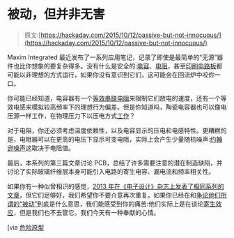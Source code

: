 # 被动，但并非无害

> 原文:[https://hackaday.com/2015/10/12/passive-but-not-innocuous/](https://hackaday.com/2015/10/12/passive-but-not-innocuous/)

Maxim Integrated 最近发布了一系列应用笔记，记录了即使是最简单的“无源”器件也比你想象的要复杂得多。没有什么是安全的:[电容](https://www.maximintegrated.com/en/app-notes/index.mvp/id/5663)、[电阻](https://www.maximintegrated.com/en/app-notes/index.mvp/id/5686)，甚至[印刷电路板](https://www.maximintegrated.com/en/app-notes/index.mvp/id/5800)都可能以非理想的方式运行，如果你没有意识到它们，这可能会在回流炉中咬你一口。

你可能已经知道，电容器有一个[等效串联电阻](https://en.wikipedia.org/wiki/Equivalent_series_resistance)来限制它们放电的速度，还有一个等效电感来模拟较高频率下的理想行为偏差。但是你知道吗，陶瓷电容器也可以像电压源一样工作，在物理压力下以压电方式[工作](https://en.wikipedia.org/wiki/Piezoelectricity)？

对于电阻，你还必须考虑温度依赖性，以及电容显示的压电和电感特性。更糟糕的是，电阻器可以在更高的电压下显示可变电阻，实际上会产生少量随机噪声:[约翰逊噪声](https://en.wikipedia.org/wiki/Thermal_noise)这取决于电阻值。

最后，本系列的第三篇文章讨论 PCB，总结了许多需要注意的潜在制造缺陷，并讨论了实际玻璃纤维层本身可能引入电路的寄生电容、漏电流和频率相关性。

如果你有一种似曾相识的感觉，[2013 年在《电子设计》杂志上发表了相同系列的文章](http://electronicdesign.com/power/passive-components-aren-t-really-so-passive-part-1-capacitors)，但它们足够好，我们希望你不要介意再次重复。如果你已经在和[争论他们所谓的“被动”](https://www.maximintegrated.com/en/app-notes/index.mvp/id/5800#sidebar)到底是什么意思，我们能感受到你的痛苦:他们实际上是在谈论[寄生效应](https://en.wikipedia.org/wiki/Parasitic_element_%28electrical_networks%29)，但是我们也不去管它。我们今天有一种奉献的心情。

[via [危险原型](http://dangerousprototypes.com/2015/10/11/app-note-passives-arent-really-so-passive-pcb/)